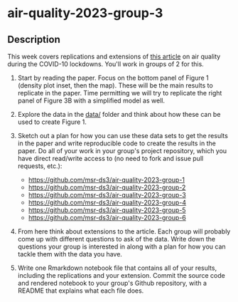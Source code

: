# air-quality-2023-group-3


## Description

This week covers replications and extensions of [this article](https://www.pnas.org/doi/10.1073/pnas.2006853117#sec-1) on air quality during the COVID-10 lockdowns. You'll work in groups of 2 for this.

1. Start by reading the paper. Focus on the bottom panel of Figure 1 (density plot inset, then the map). These will be the main results to replicate in the paper. Time permitting we will try to replicate the right panel of Figure 3B with a simplified model as well.

2. Explore the data in the [data/](data/) folder and think about how these can be used to create Figure 1.

3. Sketch out a plan for how you can use these data sets to get the results in the paper and write reproducible code to create the results in the paper. Do all of your work in your group's project repository, which you have direct read/write access to (no need to fork and issue pull requests, etc.):

    * https://github.com/msr-ds3/air-quality-2023-group-1
    * https://github.com/msr-ds3/air-quality-2023-group-2
    * https://github.com/msr-ds3/air-quality-2023-group-3
    * https://github.com/msr-ds3/air-quality-2023-group-4
    * https://github.com/msr-ds3/air-quality-2023-group-5
    * https://github.com/msr-ds3/air-quality-2023-group-6

4. From here think about extensions to the article. Each group will probably come up with different questions to ask of the data. Write down the questions your group is interested in along with a plan for how you can tackle them with the data you have. 

6. Write one Rmarkdown notebook file that contains all of your results, including the replications and your extension. Commit the source code and rendered notebook to your group's Github repository, with a README that explains what each file does.
